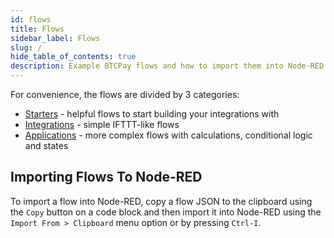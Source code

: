 ```yaml
---
id: flows
title: Flows
sidebar_label: Flows
slug: /
hide_table_of_contents: true
description: Example BTCPay flows and how to import them into Node-RED
---
```


For convenience, the flows are divided by 3 categories:

- [Starters](./starters/invoice-creator) - helpful flows to start building your integrations with
- [Integrations](./integrations/telegram-notifications) - simple IFTTT-like flows
- [Applications](./applications/telegram-gatekeeper) - more complex flows with calculations, conditional logic and states

## Importing Flows To Node-RED

To import a flow into Node-RED, copy a flow JSON to the clipboard using the `Copy` button on a code block and then import it into Node-RED using the `Import From > Clipboard` menu option or by pressing `Ctrl-I`.
